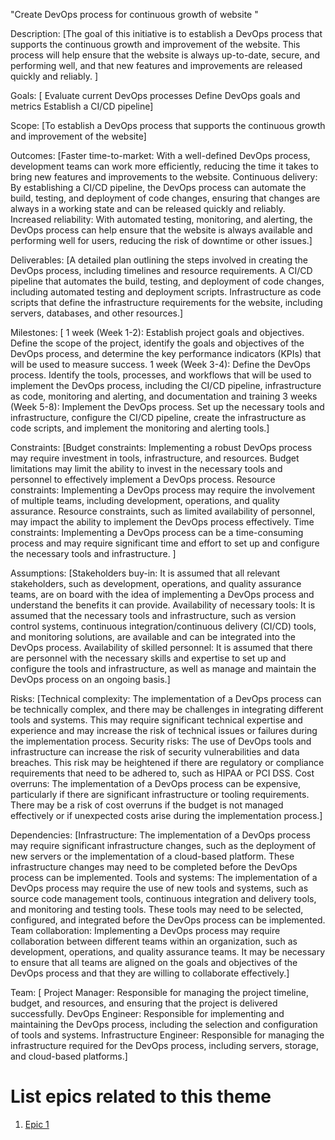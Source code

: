 "Create DevOps process for continuous growth of website "

Description: [The goal of this initiative is to establish a DevOps process that supports the continuous growth and improvement of the website.
This process will help ensure that the website is always up-to-date, secure, and performing well, and that new features and improvements are released quickly and reliably.
]

Goals: [ Evaluate current DevOps processes 
Define DevOps goals and metrics
Establish a CI/CD pipeline]

Scope: [To establish a DevOps process that supports the continuous growth and improvement of the website]

Outcomes: [Faster time-to-market: With a well-defined DevOps process, development teams can work more efficiently, reducing the time it takes to bring new features and improvements to the website.
Continuous delivery: By establishing a CI/CD pipeline, the DevOps process can automate the build, testing, and deployment of code changes, ensuring that changes are always in a working state and can be released quickly and reliably.
Increased reliability: With automated testing, monitoring, and alerting, the DevOps process can help ensure that the website is always available and performing well for users, reducing the risk of downtime or other issues.]

Deliverables: [A detailed plan outlining the steps involved in creating the DevOps process, including timelines and resource requirements.
 A CI/CD pipeline that automates the build, testing, and deployment of code changes, including automated testing and deployment scripts.
Infrastructure as code scripts that define the infrastructure requirements for the website, including servers, databases, and other resources.]

Milestones: [ 1 week (Week 1-2): Establish project goals and objectives. Define the scope of the project, identify the goals and objectives of the DevOps process, and determine the key performance indicators (KPIs) that will be used to measure success.
1 week (Week 3-4): Define the DevOps process. Identify the tools, processes, and workflows that will be used to implement the DevOps process, including the CI/CD pipeline, infrastructure as code, monitoring and alerting, and documentation and training
3 weeks (Week 5-8): Implement the DevOps process. Set up the necessary tools and infrastructure, configure the CI/CD pipeline, create the infrastructure as code scripts, and implement the monitoring and alerting tools.]

Constraints: [Budget constraints: Implementing a robust DevOps process may require investment in tools, infrastructure, and resources. Budget limitations may limit the ability to invest in the necessary tools and personnel to effectively implement a DevOps process.
Resource constraints: Implementing a DevOps process may require the involvement of multiple teams, including development, operations, and quality assurance. Resource constraints, such as limited availability of personnel, may impact the ability to implement the DevOps process effectively.
 Time constraints: Implementing a DevOps process can be a time-consuming process and may require significant time and effort to set up and configure the necessary tools and infrastructure.
]

Assumptions: [Stakeholders buy-in: It is assumed that all relevant stakeholders, such as development, operations, and quality assurance teams, are on board with the idea of implementing a DevOps process and understand the benefits it can provide.
 Availability of necessary tools: It is assumed that the necessary tools and infrastructure, such as version control systems, continuous integration/continuous delivery (CI/CD) tools, and monitoring solutions, are available and can be integrated into the DevOps process.
Availability of skilled personnel: It is assumed that there are personnel with the necessary skills and expertise to set up and configure the tools and infrastructure, as well as manage and maintain the DevOps process on an ongoing basis.]

Risks: [Technical complexity: The implementation of a DevOps process can be technically complex, and there may be challenges in integrating different tools and systems. This may require significant technical expertise and experience and may increase the risk of technical issues or failures during the implementation process.
Security risks: The use of DevOps tools and infrastructure can increase the risk of security vulnerabilities and data breaches. This risk may be heightened if there are regulatory or compliance requirements that need to be adhered to, such as HIPAA or PCI DSS.
Cost overruns: The implementation of a DevOps process can be expensive, particularly if there are significant infrastructure or tooling requirements. There may be a risk of cost overruns if the budget is not managed effectively or if unexpected costs arise during the implementation process.]

Dependencies: [Infrastructure: The implementation of a DevOps process may require significant infrastructure changes, such as the deployment of new servers or the implementation of a cloud-based platform. These infrastructure changes may need to be completed before the DevOps process can be implemented.
Tools and systems: The implementation of a DevOps process may require the use of new tools and systems, such as source code management tools, continuous integration and delivery tools, and monitoring and testing tools. These tools may need to be selected, configured, and integrated before the DevOps process can be implemented.
Team collaboration: Implementing a DevOps process may require collaboration between different teams within an organization, such as development, operations, and quality assurance teams. It may be necessary to ensure that all teams are aligned on the goals and objectives of the DevOps process and that they are willing to collaborate effectively.]

Team: [ Project Manager: Responsible for managing the project timeline, budget, and resources, and ensuring that the project is delivered successfully.
DevOps Engineer: Responsible for implementing and maintaining the DevOps process, including the selection and configuration of tools and systems.
Infrastructure Engineer: Responsible for managing the infrastructure required for the DevOps process, including servers, storage, and cloud-based platforms.]

# List epics related to this theme
1. [Epic 1](documentation/templates/theme/initiatives/epics/epic_template.md)